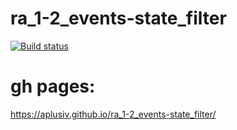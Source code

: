 # ra_1-2_events-state_filter
[![Build status](https://ci.appveyor.com/api/projects/status/46hxput2eo11jsv5?svg=true)](https://ci.appveyor.com/project/AplusIv/ra-1-2-events-state-filter)

# gh pages:
https://aplusiv.github.io/ra_1-2_events-state_filter/